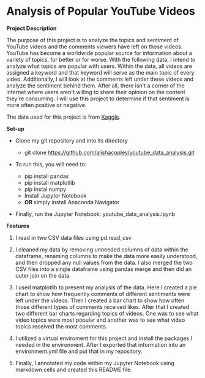 # **Analysis of Popular YouTube Videos** #

**Project Description**

The purpose of this project is to analyze the topics and sentiment of YouTube videos and the comments viewers have left on those videos. YouTube has become a worldwide popular source for information about a variety of topics, for better or for worse. With the following data, I intend to analyze what topics are popular with users. Within the data, all videos are assigned a keyword and that keyword will serve as the main topic of every video. Additionally, I will look at the comments left under these videos and analyze the sentiment behind them. After all, there isn't a corner of the internet where users aren't willing to share their opinion on the content they're consuming. I will use this project to determine if that sentiment is more often positive or negative.

The data used for this project is from [Kaggle](https://www.kaggle.com/datasets/advaypatil/youtube-statistics).

**Set-up**

* Clone my git repository and into its directory
    * git clone https://github.com/alishacopley/youtube_data_analysis.git

* To run this, you will need to:
    * pip install pandas
    * pip install matplotlib
    * pip instal numpy
    * Install Jupyter Notebook
    * **OR** simply install Anaconda Navigator

* Finally, run the Jupyter Notebook: youtube_data_analysis.ipynb

**Features**

1. I read in two CSV data files using pd.read_csv

2. I cleaned my data by removing unneeded columns of data within the dataframe, renaming columns to make the data more easily understood, and then dropped any null values from the data. I also merged the two CSV files into a single dataframe using pandas merge and then did an outer join on the data.

3. I used matplotlib to present my analysis of the data. Here I created a pie chart to show how frequently comments of different sentiments were left under the videos. Then I created a bar chart to show how often those different types of comments received likes. After that I created two different bar charts regarding topics of videos. One was to see what video topics were most popular and another was to see what video topics received the most comments.

4. I utilized a virtual enviroment for this project and install the packages I needed in the environment. After I exported that information into an environment.yml file and put that in my repository.

5. Finally, I annotated my code within my Jupyter Notebook using markdown cells and created this README file.